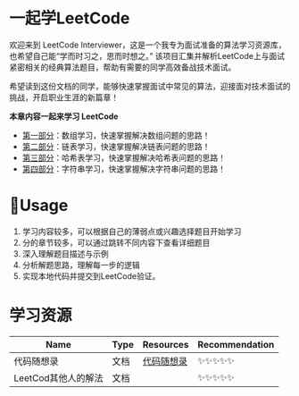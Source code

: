 
# 一起学LeetCode

欢迎来到 LeetCode Interviewer，这是一个我专为面试准备的算法学习资源库，也希望自己能“学而时习之，思而时想之。”
该项目汇集并解析LeetCode上与面试紧密相关的经典算法题目，帮助有需要的同学高效备战技术面试。

希望读到这份文档的同学，能够快速掌握面试中常见的算法，迎接面对技术面试的挑战，开启职业生涯的新篇章！

**本章内容一起来学习 LeetCode**

- [第一部分](src/数组/README.md)：数组学习，快速掌握解决数组问题的思路！
- [第二部分](src/链表/README.md)：链表学习，快速掌握解决链表问题的思路！
- [第三部分](src/哈希表/README.md)：哈希表学习，快速掌握解决哈希表问题的思路！
- [第四部分](src/字符串/README.md)：字符串学习，快速掌握解决字符串问题的思路！



# 🚀Usage

1. 学习内容较多，可以根据自己的薄弱点或兴趣选择题目开始学习
2. 分的章节较多，可以通过跳转不同内容下查看详细题目
3. 深入理解题目描述与示例
4. 分析解题思路，理解每一步的逻辑
5. 实现本地代码并提交到LeetCode验证。

# 学习资源

| Name                | Type | Resources                                                    | Recommendation |
| ------------------- | ---- | ------------------------------------------------------------ | -------------- |
| 代码随想录          | 文档 | [代码随想录](https://github.com/youngyangyang04/leetcode-master) | ✨✨✨✨✨          |
| LeetCod其他人的解法 | 文档 |                                                              | ✨✨✨✨✨          |





